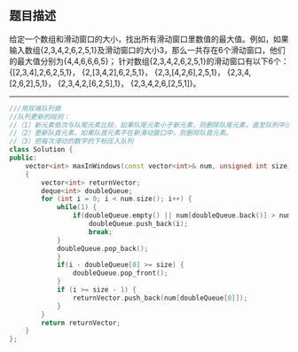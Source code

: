 ## 题目描述

给定一个数组和滑动窗口的大小，找出所有滑动窗口里数值的最大值。例如，如果输入数组{2,3,4,2,6,2,5,1}及滑动窗口的大小3，那么一共存在6个滑动窗口，他们的最大值分别为{4,4,6,6,6,5}； 针对数组{2,3,4,2,6,2,5,1}的滑动窗口有以下6个： {[2,3,4],2,6,2,5,1}， {2,[3,4,2],6,2,5,1}， {2,3,[4,2,6],2,5,1}， {2,3,4,[2,6,2],5,1}， {2,3,4,2,[6,2,5],1}， {2,3,4,2,6,[2,5,1]}。

------

```cpp
///用双端队列做
//队列更新的规则：
//（1）新元素依次与队尾元素比较，如果队尾元素小于新元素，则删除队尾元素，直至队列中没有小于新元素的值。
//（2）更新队首元素，如果队首元素不在新滑动窗口中，则删除队首元素。
//（3）把每次滑动的数字的下标压入队列
class Solution {
public:
    vector<int> maxInWindows(const vector<int>& num, unsigned int size)
    {
        vector<int> returnVector;
        deque<int> doubleQueue;
        for (int i = 0; i < num.size(); i++) {
            while(1) {
                if(doubleQueue.empty() || num[doubleQueue.back()] > num[i]) {
                    doubleQueue.push_back(i);
                    break;
            }
            doubleQueue.pop_back();
            }
            if(i - doubleQueue[0] >= size) {
                doubleQueue.pop_front();
            }
            if (i >= size - 1) {
                returnVector.push_back(num[doubleQueue[0]]);
            }
        }
        return returnVector;
    }
};
```


